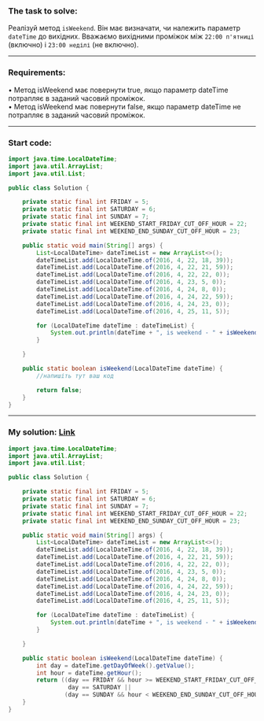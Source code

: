 ### **The task to solve:**  

Реалізуй метод `isWeekend`. Він має визначати, чи належить параметр `dateTime` до вихідних. Вважаємо вихідними проміжок між `22:00 п'ятниці` (включно) і `23:00 неділі` (не включно).

---

### **Requirements:**  

• Метод isWeekend має повернути true, якщо параметр dateTime потрапляє в заданий часовий проміжок.  
• Метод isWeekend має повернути false, якщо параметр dateTime не потрапляє в заданий часовий проміжок.

---

### **Start code:**  

```java
import java.time.LocalDateTime;
import java.util.ArrayList;
import java.util.List;

public class Solution {

    private static final int FRIDAY = 5;
    private static final int SATURDAY = 6;
    private static final int SUNDAY = 7;
    private static final int WEEKEND_START_FRIDAY_CUT_OFF_HOUR = 22;
    private static final int WEEKEND_END_SUNDAY_CUT_OFF_HOUR = 23;

    public static void main(String[] args) {
        List<LocalDateTime> dateTimeList = new ArrayList<>();
        dateTimeList.add(LocalDateTime.of(2016, 4, 22, 18, 39));
        dateTimeList.add(LocalDateTime.of(2016, 4, 22, 21, 59));
        dateTimeList.add(LocalDateTime.of(2016, 4, 22, 22, 0));
        dateTimeList.add(LocalDateTime.of(2016, 4, 23, 5, 0));
        dateTimeList.add(LocalDateTime.of(2016, 4, 24, 8, 0));
        dateTimeList.add(LocalDateTime.of(2016, 4, 24, 22, 59));
        dateTimeList.add(LocalDateTime.of(2016, 4, 24, 23, 0));
        dateTimeList.add(LocalDateTime.of(2016, 4, 25, 11, 5));

        for (LocalDateTime dateTime : dateTimeList) {
            System.out.println(dateTime + ", is weekend - " + isWeekend(dateTime));
        }

    }

    public static boolean isWeekend(LocalDateTime dateTime) {
        //напишіть тут ваш код

        return false;
    }
}
```

---

### **My solution: [Link](./src/Solution.java)**  

```java
import java.time.LocalDateTime;
import java.util.ArrayList;
import java.util.List;

public class Solution {

    private static final int FRIDAY = 5;
    private static final int SATURDAY = 6;
    private static final int SUNDAY = 7;
    private static final int WEEKEND_START_FRIDAY_CUT_OFF_HOUR = 22;
    private static final int WEEKEND_END_SUNDAY_CUT_OFF_HOUR = 23;

    public static void main(String[] args) {
        List<LocalDateTime> dateTimeList = new ArrayList<>();
        dateTimeList.add(LocalDateTime.of(2016, 4, 22, 18, 39));
        dateTimeList.add(LocalDateTime.of(2016, 4, 22, 21, 59));
        dateTimeList.add(LocalDateTime.of(2016, 4, 22, 22, 0));
        dateTimeList.add(LocalDateTime.of(2016, 4, 23, 5, 0));
        dateTimeList.add(LocalDateTime.of(2016, 4, 24, 8, 0));
        dateTimeList.add(LocalDateTime.of(2016, 4, 24, 22, 59));
        dateTimeList.add(LocalDateTime.of(2016, 4, 24, 23, 0));
        dateTimeList.add(LocalDateTime.of(2016, 4, 25, 11, 5));

        for (LocalDateTime dateTime : dateTimeList) {
            System.out.println(dateTime + ", is weekend - " + isWeekend(dateTime));
        }

    }

    public static boolean isWeekend(LocalDateTime dateTime) {
        int day = dateTime.getDayOfWeek().getValue();
        int hour = dateTime.getHour();
        return ((day == FRIDAY && hour >= WEEKEND_START_FRIDAY_CUT_OFF_HOUR) || 
                 day == SATURDAY || 
                (day == SUNDAY && hour < WEEKEND_END_SUNDAY_CUT_OFF_HOUR));
    }
}
```
